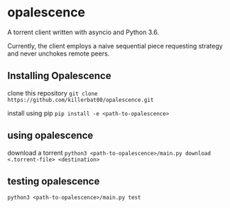 # opalescence

A torrent client written with asyncio and Python 3.6.

Currently, the client employs a naive sequential piece requesting strategy and never unchokes remote peers.


## Installing Opalescence
clone this repository
`git clone https://github.com/killerbat00/opalescence.git`

install using pip
`pip install -e <path-to-opalescence>`

## using opalescence
download a torrent
`python3 <path-to-opalescence>/main.py download <.torrent-file> <destination>`

## testing opalescence
`python3 <path-to-opalescence>/main.py test`

